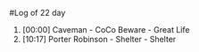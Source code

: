 #Log of 22 day

1. [00:00] Caveman - CoCo Beware - Great Life
1. [10:17] Porter Robinson - Shelter - Shelter
